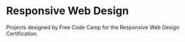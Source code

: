 # Responsive Web Design


Projects designed by Free Code Camp for the Responsive Web Design Certification.
